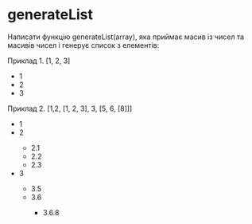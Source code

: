 # generateList

Написати функцію generateList(array), яка приймає масив із чисел та масивів чисел і генерує список з елементів:

Приклад 1. [1, 2, 3]

<ul>
    <li>1</li>
    <li>2</li>
    <li>3</li>
</ul>

Приклад 2. [1,2, [1, 2, 3], 3, [5, 6, [8]]]

<ul>
    <li>1</li>
    <li>2</li>
    <ul>
        <li>2.1</li>
        <li>2.2</li>
        <li>2.3</li>
    </ul>
    <li>3</li>
    <ul>
        <li>3.5</li>
        <li>3.6</li>
        <ul>
            <li>3.6.8</li>
        </ul>
    </ul>
</ul>